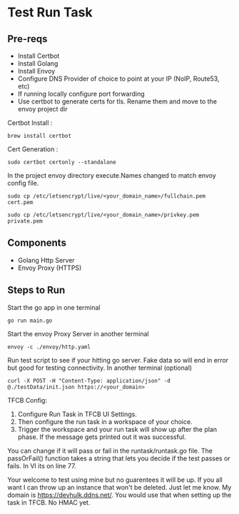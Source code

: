 # Test Run Task

## Pre-reqs
- Install Certbot
- Install Golang
- Install Envoy
- Configure DNS Provider of choice to point at your IP (NoIP, Route53, etc)
- If running locally configure port forwarding
- Use certbot to generate certs for tls. Rename them and move to the envoy project dir

Certbot Install : 
```
brew install certbot
```

Cert Generation :
```
sudo certbot certonly --standalone
```
In the project envoy directory execute.Names changed to match envoy config file.
```
sudo cp /etc/letsencrypt/live/<your_domain_name>/fullchain.pem cert.pem

sudo cp /etc/letsencrypt/live/<your_domain_name>/privkey.pem private.pem
```

## Components
- Golang Http Server
- Envoy Proxy (HTTPS)

## Steps to Run

Start the go app in one terminal
```
go run main.go
```

Start the envoy Proxy Server in another terminal
```
envoy -c ./envoy/http.yaml
```

Run test script to see if your hitting go server. Fake data so will end in error but good for testing connectivity. In another terminal (optional)
```
curl -X POST -H "Content-Type: application/json" -d @./testData/init.json https://<your_domain>
```

TFCB Config: 
1. Configure Run Task in TFCB UI Settings. 
2. Then configure the run task in a workspace of your choice. 
3. Trigger the workspace and your run task will show up after the plan phase. If the message gets printed out it was successful. 

You can change if it will pass or fail in the runtask/runtask.go file. The passOrFail() function takes a string that lets you decide if the test passes or fails. In VI its on line 77.  

Your welcome to test using mine but no guarentees it will be up. If you all want I can throw up an instance that won't be deleted. Just let me know. My domain is https://devhulk.ddns.net/. You would use that when setting up the task in TFCB. No HMAC yet. 


